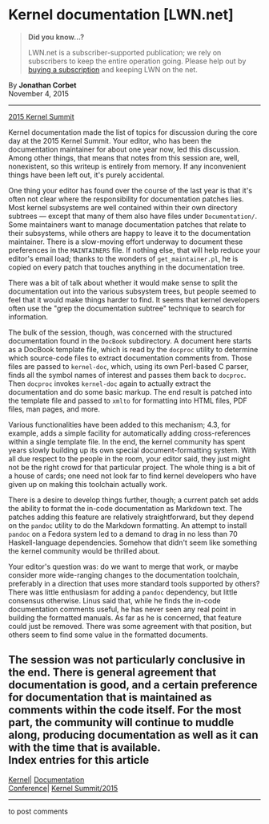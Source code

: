 # Kernel documentation [LWN.net]

> **Did you know...?**
> 
> LWN.net is a subscriber-supported publication; we rely on subscribers to keep the entire operation going. Please help out by [buying a subscription](/Promo/nst-nag4/subscribe) and keeping LWN on the net. 

By **Jonathan Corbet**  
November 4, 2015 

* * *

[2015 Kernel Summit](/Articles/KernelSummit2015/)

Kernel documentation made the list of topics for discussion during the core day at the 2015 Kernel Summit. Your editor, who has been the documentation maintainer for about one year now, led this discussion. Among other things, that means that notes from this session are, well, nonexistent, so this writeup is entirely from memory. If any inconvenient things have been left out, it's purely accidental. 

One thing your editor has found over the course of the last year is that it's often not clear where the responsibility for documentation patches lies. Most kernel subsystems are well contained within their own directory subtrees — except that many of them also have files under `Documentation/`. Some maintainers want to manage documentation patches that relate to their subsystems, while others are happy to leave it to the documentation maintainer. There is a slow-moving effort underway to document these preferences in the `MAINTAINERS` file. If nothing else, that will help reduce your editor's email load; thanks to the wonders of `get_maintainer.pl`, he is copied on every patch that touches anything in the documentation tree. 

There was a bit of talk about whether it would make sense to split the documentation out into the various subsystem trees, but people seemed to feel that it would make things harder to find. It seems that kernel developers often use the "grep the documentation subtree" technique to search for information. 

The bulk of the session, though, was concerned with the structured documentation found in the `DocBook` subdirectory. A document here starts as a DocBook template file, which is read by the `docproc` utility to determine which source-code files to extract documentation comments from. Those files are passed to `kernel-doc`, which, using its own Perl-based C parser, finds all the symbol names of interest and passes them back to `docproc`. Then `docproc` invokes `kernel-doc` again to actually extract the documentation and do some basic markup. The end result is patched into the template file and passed to `xmlto` for formatting into HTML files, PDF files, man pages, and more. 

Various functionalities have been added to this mechanism; 4.3, for example, adds a simple facility for automatically adding cross-references within a single template file. In the end, the kernel community has spent years slowly building up its own special document-formatting system. With all due respect to the people in the room, your editor said, they just might not be the right crowd for that particular project. The whole thing is a bit of a house of cards; one need not look far to find kernel developers who have given up on making this toolchain actually work. 

There is a desire to develop things further, though; a current patch set adds the ability to format the in-code documentation as Markdown text. The patches adding this feature are relatively straightforward, but they depend on the `pandoc` utility to do the Markdown formatting. An attempt to install `pandoc` on a Fedora system led to a demand to drag in no less than 70 Haskell-language dependencies. Somehow that didn't seem like something the kernel community would be thrilled about. 

Your editor's question was: do we want to merge that work, or maybe consider more wide-ranging changes to the documentation toolchain, preferably in a direction that uses more standard tools supported by others? There was little enthusiasm for adding a `pandoc` dependency, but little consensus otherwise. Linus said that, while he finds the in-code documentation comments useful, he has never seen any real point in building the formatted manuals. As far as he is concerned, that feature could just be removed. There was some agreement with that position, but others seem to find some value in the formatted documents. 

The session was not particularly conclusive in the end. There is general agreement that documentation is good, and a certain preference for documentation that is maintained as comments within the code itself. For the most part, the community will continue to muddle along, producing documentation as well as it can with the time that is available.  
Index entries for this article  
---  
[Kernel](/Kernel/Index)| [Documentation](/Kernel/Index#Documentation)  
[Conference](/Archives/ConferenceIndex/)| [Kernel Summit/2015](/Archives/ConferenceIndex/#Kernel_Summit-2015)  
  


* * *

to post comments 
